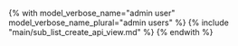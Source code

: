 {% with model_verbose_name="admin user" model_verbose_name_plural="admin users" %}
{% include "main/sub_list_create_api_view.md" %}
{% endwith %}